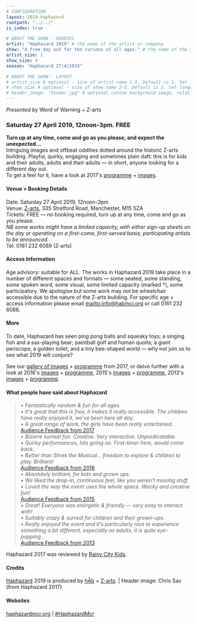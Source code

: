 ```yaml
---
# CONFIGURATION
layout: 2019-haphazard
rootpath: "../../"
is_index: true

# ABOUT THE SHOW - GENERIC
artist: "Haphazard 2019" # the name of the artist or company
show: "A free day out for the curious of all ages." # the name of the show
artist_size: 1
show_size: 4
season: "Haphazard 27|4|2019"

# ABOUT THE SHOW - LAYOUT
# artist_size # optional - size of artist name 1-5. Default is 1. Set longer names to lower values
# show_size # optional - size of show name 2-5. Default is 2. Set longer names to lower values
# header_image: "header.jpg" # optional custom background image, relative to current page
---
```

*Presented by* Word of Warning *+* Z-arts           
         
### Saturday 27 April 2019, 12noon-3pm. FREE             
**Turn up at any time, come and go as you please, and expect the unexpected…**<br>Intriguing images and offbeat oddities dotted around the historic Z-arts building. Playful, quirky, engaging and sometimes plain daft: this is for kids and their adults, adults and *their* adults — in short, anyone looking for a different day out.<br>To get a feel for it, have a look at 2017's [programme](/archive/2017-haphazard) + [images](/galleries/2017-haphazard).         
         
#### Venue + Booking Details
Date: Saturday 27 April 2019, 12noon-3pm      
Venue: <a href="http://www.z-arts.org/about-us/getting-here" target="_blank">Z-arts</a>, 335 Stretford Road, Manchester, M15 5ZA        
Tickets: FREE — no booking required, turn up at any time, come and go as you please.<br>*NB some works might have a limited capacity, with either sign-up sheets on the day or operating on a first-come, first-served basis; participating artists to be announced.*       
Tel: 0161 232 6089 (Z-arts)          
        
#### Access Information            
Age advisory: suitable for ALL. The works in Haphazard 2019 take place in a number of different spaces and formats — some seated, some standing, some spoken word, some visual, some limited capacity (marked †), some participatory. We apologise but some work may not be wheelchair accessible due to the nature of the Z-arts building. For specific age + access information please email <mailto:info@habmcr.org> or call 0161 232 6086.        
        
#### More        
To date, Haphazard has seen ping pong balls and squeaky toys; a singing fish and a sax-playing bear; paintball golf and human quoits; a giant periscope, a golden toilet, and a tiny bee-shaped world — why not join us to see what 2019 will conjure?           
           
See our [gallery of images](/galleries/2018-emergency) + [programme](/archive/2017-haphazard) from 2017, or delve further with a look at 2016's [images](/galleries/2016-haphazard) + [programme](/archive/2016-haphazard), 2015's [images](/galleries/2015-haphazard) + [programme](/archive/2015-haphazard), 2013's [images](/galleries//2013-haphazard) + [programme](/archive/2013-spring/haphazard).         
             
#### What people have said about Haphazard        
>• *Fantastically random & fun for all ages.*<br>• *It's great that this is free, it makes it really accessible. The children have really enjoyed it, we've been here all day.*<br>• *A great range of work, the girls have been really entertained.*<br>[Audience Feedback from 2017](/archive/2017-haphazard)                 
>• *Bizarre surreal fun. Creative. Very interactive. Unpredicatable.*<br>• *Quirky performances, lots going on. First-timer here, would come back.*<br>• *Better than Shrek the Musical… freedom to explore & children to play. Brilliant!*<br>[Audience Feedback from 2016](/archive/2016-haphazard)        
>• *Absolutely brilliant, for kids and grown ups.*<br>• *We liked the drop-in, continuous feel, like you weren't missing stuff.*<br>• *Loved the way the event uses the whole space. Wacky and creative fun!*<br>[Audience Feedback from 2015](/archive/2015-haphazard)         
>• *Great! Everyone was energetic & friendly — very easy to interact with!*<br>• *Suitably crazy & surreal for children and their grown-ups*.<br>• *Really enjoyed the event and it's particularly nice to experience something a bit different, especially as adults, it is quite eye-popping…*<br>[Audience Feedback from 2013](/archive/2013-spring/haphazard)         
            
Haphazard 2017 was reviewed by <a href="http://rainycitykids.com/2017/04/03/review-word-warning-present-haphazard-z-arts" target="_blank">Rainy City Kids</a>.       
          
#### Credits         
[Haphazard](/hab/haphazard) 2019 is produced by [hÅb](/hab) + <a href="http://www.z-arts.org" target="_blank">Z-arts</a>. | Header image: Chris Sav (from Haphazard 2017)        
         
#### Websites        
<a href="http://haphazardmcr.org" target="_blank">haphazardmcr.org</a> | <a href="http://twitter.com/hashtag/HaphazardMcr" target="_blank">#HaphazardMcr</a>
